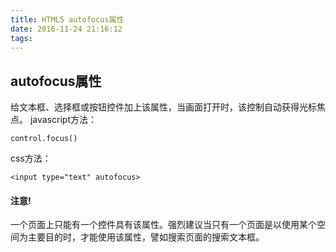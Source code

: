 ```yaml
---
title: HTML5 autofocus属性
date: 2016-11-24 21:16:12
tags:
---
```


## autofocus属性

给文本框、选择框或按钮控件加上该属性，当画面打开时，该控制自动获得光标焦点。
javascript方法：

	control.focus()

css方法：

<!--more-->

	<input type="text" autofocus>

#### 注意!

一个页面上只能有一个控件具有该属性。强烈建议当只有一个页面是以使用某个空间为主要目的时，才能使用该属性，譬如搜索页面的搜索文本框。

